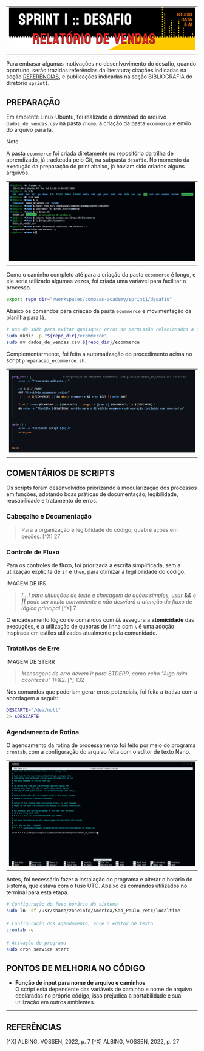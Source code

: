 #

||
|---|
|![Banner](/assets/banner-sprint1-desafio.png)|
||

Para embasar algumas motivações no desenlvovimento do desafio, quando oportuno, serão trazidas referências da literatura; citações indicadas na seção [REFERÊNCIAS](https://github.com/jqln-vc/compass-academy/blob/main/sprint1/desafio/README.md#refer%C3%AAncias), e publicações indicadas na seção BIBLIOGRAFIA do diretório `sprint1`.  

## PREPARAÇÃO

Em ambiente Linux Ubuntu, foi realizado o download do arquivo `dados_de_vendas.csv` na pasta `/home`, a criação da pasta `ecommerce` e envio do arquivo para lá.

> [!NOTE]
> A pasta `ecommerce` foi criada diretamente no repositório da trilha de aprendizado, já trackeada pelo Git, na subpasta `desafio`. No momento da execução da preparação do print abaixo, já haviam sido criados alguns arquivos.

| |
|---|
|![PreparaçãoParte1](../evidencias/1-preparacao.png)|
| |

Como o caminho completo até para a criação da pasta `ecommerce` é longo, e ele seria utilizado algumas vezes, foi criada uma variável para facilitar o processo.

```bash
export repo_dir="/workspaces/compass-academy/sprint1/desafio"
```

Abaixo os comandos para criação da pasta `ecommerce` e movimentação da planilha para lá.

```bash
# uso de sudo para evitar quaisquer erros de permissão relacionados a outros (sub)diretórios
sudo mkdir -p "${repo_dir}/ecommerce"
sudo mv dados_de_vendas.csv ${repo_dir}/ecommerce
```

Complementarmente, foi feita a automatização do procedimento acima no script `preparacao_ecommerce.sh`.

| |
|---|
|![Função de Preparaçao](../evidencias/3-ecommercefunc.png)|
| |

## COMENTÁRIOS DE SCRIPTS

Os scripts foram desenvolvidos priorizando a modularização dos processos em funções, adotando boas práticas de documentação, legibilidade, reusabilidade e tratamento de erros.

### Cabeçalho e Documentação

> Para a organização e legibilidade do código, quebre ações em seções. [^X] 27

### Controle de Fluxo

Para os controles de fluxo, foi priorizada a escrita simplificada, sem a utilização explícita de `if` e `then`, para otimizar a legilibilidade do código.

IMAGEM DE IFS

> *[...] para situações de teste e checagem de ações simples, usar **&&** e **||** pode ser muito conveniente e não desviará a atenção do fluxo de lógica principal.*[^X] 7

O encadeamento lógico de comandos com `&&` assegura a **atomicidade** das execuções, e a utilização de quebras de linha com `\` é uma adoção inspirada em estilos utilizados atualmente pela comunidade.

### Tratativas de Erro

IMAGEM DE STERR

> *Mensagens de erro devem ir para STDERR, como echo "Algo ruim aconteceu" 1>&2.* [^] 132

Nos comandos que poderiam gerar erros potenciais, foi feita a trativa com a abordagem a seguir:

```bash
DESCARTE="/dev/null"
2> $DESCARTE
```

### Agendamento de Rotina

O agendamento da rotina de processamento foi feito por meio do programa `crontab`, com a configuração do arquivo feita com o editor de texto Nano.

| |
|---|
|![CronTab](../evidencias/4-crontab.png)|
| |

Antes, foi necessário fazer a instalação do programa e alterar o horário do sistema, que estava com o fuso UTC. Abaixo os comandos utilizados no terminal para esta etapa.

```bash
# Configuração do fuso horário do sistema
sudo ln -sf /usr/share/zoneinfo/America/Sao_Paulo /etc/localtime

# Configuração dos agendamento, abre o editor de texto
crontab -e

# Ativação do programa
sudo cron service start
```

## PONTOS DE MELHORIA NO CÓDIGO

* **Função de input para nome de arquivo e caminhos**  
O script está dependente das variáveis de caminho e nome de arquivo declaradas no próprio código, isso prejudica a portabilidade e sua utilização em outros ambientes.

---

## REFERÊNCIAS

[^X] ALBING, VOSSEN, 2022, p. 7
[^X] ALBING, VOSSEN, 2022, p. 27
